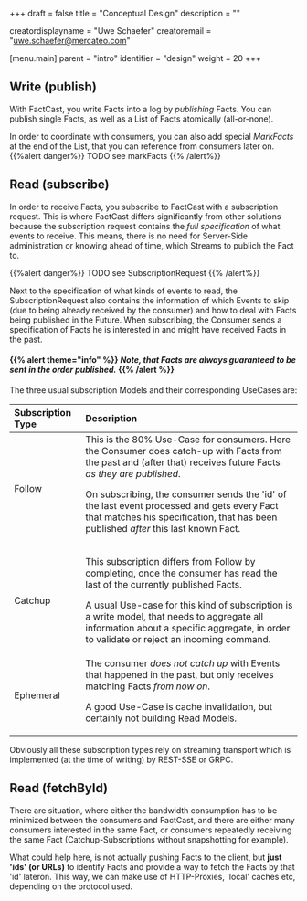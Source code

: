 +++
draft = false
title = "Conceptual Design"
description = ""

creatordisplayname = "Uwe Schaefer"
creatoremail = "uwe.schaefer@mercateo.com"

[menu.main]
parent = "intro"
identifier = "design"
weight = 20
+++

## Write (publish)

With FactCast, you write Facts into a log by *publishing* Facts. You can publish single Facts, as well as a List of Facts atomically (all-or-none).

In order to coordinate with consumers, you can also add special *MarkFacts* at the end of the List, that you can reference from consumers later on.
{{%alert danger%}} TODO see markFacts {{% /alert%}}

## Read (subscribe)

In order to receive Facts, you subscribe to FactCast with a subscription request. This is where FactCast differs significantly from other solutions because the subscription request contains the *full specification* of what events to receive.
This means, there is no need for Server-Side administration or knowing ahead of time, which Streams to publich the Fact to.

{{%alert danger%}} TODO see SubscriptionRequest {{% /alert%}}

Next to the specification of what kinds of events to read, the SubscriptionRequest also contains the information of which Events to skip (due to being already received by the consumer) and how to deal with Facts being published in the Future.
When subscribing, the Consumer sends a specification of Facts he is interested in and might have received Facts in the past.


#### {{% alert theme="info" %}} *Note, that Facts are always guaranteed to be sent in the order published.* {{% /alert %}}



The three usual subscription Models and their corresponding UseCases are:

| Subscription Type | Description |
|:--|:--|
| Follow | This is the 80% Use-Case for consumers. Here the Consumer does catch-up with Facts from the past and (after that) receives future Facts *as they are published*. <p>On subscribing, the consumer sends the 'id' of the last event processed and gets every Fact that matches his specification, that has been published *after* this last known Fact.</p>|
| Catchup | <p>This subscription differs from Follow by completing, once the consumer has read the last of the currently published Facts.</p> <p>A usual Use-case for this kind of subscription is a write model, that needs to aggregate all information about a specific aggregate, in order to validate or reject an incoming command.</p>|
| Ephemeral | The consumer *does not catch up* with Events that happened in the past, but only receives matching Facts *from now on*. <p>A good Use-Case is cache invalidation, but certainly not building Read Models.</p> |

Obviously all these subscription types rely on streaming transport which is implemented (at the time of writing) by REST-SSE or GRPC.

## Read (fetchById)

There are situation, where either the bandwidth consumption has to be minimized between the consumers and FactCast, and there are either many consumers interested in the same Fact, or consumers repeatedly receiving the same Fact (Catchup-Subscriptions without snapshotting for example).

What could help here, is not actually pushing Facts to the client, but **just 'ids' (or URLs)** to identify Facts and provide a way to fetch the Facts by that 'id' lateron. This way, we can make use of HTTP-Proxies, 'local' caches etc, depending on the protocol used.
